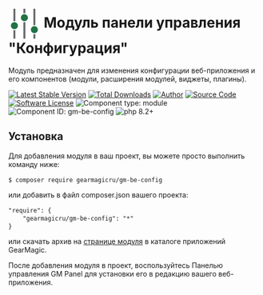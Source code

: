 # <img src="https://raw.githubusercontent.com/gearmagicru/gm-be-config/refs/heads/master/assets/images/icon.svg" width="64px" height="64px" align="absmiddle"> Модуль панели управления "Конфигурация"

Модуль предназначен для изменения конфигурации веб-приложения и его компонентов (модули, расширения модулей, виджеты, плагины).

[![Latest Stable Version](https://img.shields.io/packagist/v/gearmagicru/gm-be-config.svg)](https://packagist.org/packages/gearmagicru/gm-be-config)
[![Total Downloads](https://img.shields.io/packagist/dt/gearmagicru/gm-be-config.svg)](https://packagist.org/packages/gearmagicru/gm-be-config)
[![Author](https://img.shields.io/badge/author-anton.tivonenko@gmail.com-blue.svg)](mailto:anton.tivonenko@gmail)
[![Source Code](https://img.shields.io/badge/source-gearmagicru/gm--be--config-blue.svg)](https://github.com/gearmagicru/gm-be-config)
[![Software License](https://img.shields.io/badge/license-MIT-brightgreen.svg)](https://github.com/gearmagicru/gm-be-config/blob/master/LICENSE)
![Component type: module](https://img.shields.io/badge/component%20type-module-green.svg)
![Component ID: gm-be-config](https://img.shields.io/badge/component%20id-gm.be.config-blue.svg)
![php 8.2+](https://img.shields.io/badge/php-min%208.2-red.svg)

## Установка

Для добавления модуля в ваш проект, вы можете просто выполнить команду ниже:

```
$ composer require gearmagicru/gm-be-config
```

или добавить в файл composer.json вашего проекта:
```
"require": {
    "gearmagicru/gm-be-config": "*"
}
```
или скачать архив на [странице модуля](https://apps.gearmagic.ru/component/gm-be-config) в каталоге приложений GearMagic.

После добавления модуля в проект, воспользуйтесь Панелью управления GM Panel для установки его в редакцию вашего веб-приложения.
